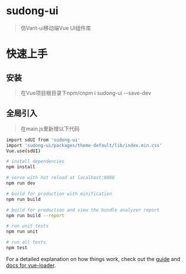 # sudong-ui

> 仿Vant-ui移动端Vue UI组件库

# 快速上手

## 安装
> 在Vue项目根目录下npm/cnpm i sudong-ui --save-dev

## 全局引入
> 在main.js里新增以下代码
  ```bash
  import sdUI from 'sudong-ui'
  import 'sudong-ui/packages/theme-default/lib/index.min.css'
  Vue.use(sdUI)
  ```

``` bash
# install dependencies
npm install

# serve with hot reload at localhost:8080
npm run dev

# build for production with minification
npm run build

# build for production and view the bundle analyzer report
npm run build --report

# run unit tests
npm run unit

# run all tests
npm test
```

For a detailed explanation on how things work, check out the [guide](http://vuejs-templates.github.io/webpack/) and [docs for vue-loader](http://vuejs.github.io/vue-loader).
